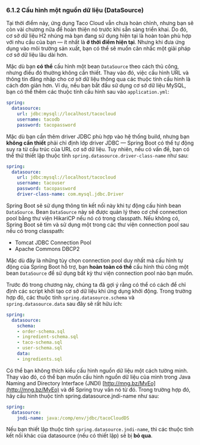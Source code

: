 ### 6.1.2 Cấu hình một nguồn dữ liệu (DataSource)

Tại thời điểm này, ứng dụng Taco Cloud vẫn chưa hoàn chỉnh, nhưng bạn sẽ còn vài chương nữa để hoàn thiện nó trước khi sẵn sàng triển khai. Do đó, cơ sở dữ liệu H2 nhúng mà bạn đang sử dụng hiện tại là hoàn toàn phù hợp với nhu cầu của bạn — ít nhất là **ở thời điểm hiện tại**. Nhưng khi đưa ứng dụng vào môi trường sản xuất, bạn có thể sẽ muốn cân nhắc một giải pháp cơ sở dữ liệu lâu dài hơn.

Mặc dù bạn **có thể** cấu hình một bean `DataSource` theo cách thủ công, nhưng điều đó thường không cần thiết. Thay vào đó, việc cấu hình URL và thông tin đăng nhập cho cơ sở dữ liệu thông qua các thuộc tính cấu hình là cách đơn giản hơn. Ví dụ, nếu bạn bắt đầu sử dụng cơ sở dữ liệu MySQL, bạn có thể thêm các thuộc tính cấu hình sau vào `application.yml`:

```yaml
spring:
  datasource:
    url: jdbc:mysql://localhost/tacocloud
    username: tacodb
    password: tacopassword
```

Mặc dù bạn cần thêm driver JDBC phù hợp vào hệ thống build, nhưng bạn **không cần thiết** phải chỉ định lớp driver JDBC — Spring Boot có thể tự động suy ra từ cấu trúc của URL cơ sở dữ liệu. Tuy nhiên, nếu có vấn đề, bạn có thể thử thiết lập thuộc tính `spring.datasource.driver-class-name` như sau:

```yaml
spring:
  datasource:
    url: jdbc:mysql://localhost/tacocloud
    username: tacouser
    password: tacopassword
    driver-class-name: com.mysql.jdbc.Driver
```

Spring Boot sẽ sử dụng thông tin kết nối này khi tự động cấu hình bean `DataSource`. Bean `DataSource` này sẽ được quản lý theo cơ chế connection pool bằng thư viện HikariCP nếu nó có trong classpath. Nếu không có, Spring Boot sẽ tìm và sử dụng một trong các thư viện connection pool sau nếu có trong classpath:

* Tomcat JDBC Connection Pool
* Apache Commons DBCP2

Mặc dù đây là những tùy chọn connection pool duy nhất mà cấu hình tự động của Spring Boot hỗ trợ, bạn **hoàn toàn có thể** cấu hình thủ công một bean `DataSource` để sử dụng bất kỳ thư viện connection pool nào bạn muốn.

Trước đó trong chương này, chúng ta đã gợi ý rằng có thể có cách để chỉ định các script khởi tạo cơ sở dữ liệu khi ứng dụng khởi động. Trong trường hợp đó, các thuộc tính `spring.datasource.schema` và `spring.datasource.data` sau đây sẽ rất hữu ích:

```yaml
spring:
  datasource:
    schema:
    - order-schema.sql
    - ingredient-schema.sql
    - taco-schema.sql
    - user-schema.sql
    data:
    - ingredients.sql
```

Có thể bạn không thích kiểu cấu hình nguồn dữ liệu một cách tường minh. Thay vào đó, có thể bạn muốn cấu hình nguồn dữ liệu của mình trong Java Naming and Directory Interface (JNDI) [http://mng.bz/MvEo](http://mng.bz/MvEo) và để Spring truy vấn nó từ đó. Trong trường hợp đó, hãy cấu hình thuộc tính spring.datasource.jndi-name như sau:

```yaml
spring:
  datasource:
    jndi-name: java:/comp/env/jdbc/tacoCloudDS
```

Nếu bạn thiết lập thuộc tính `spring.datasource.jndi-name`, thì các thuộc tính kết nối khác của datasource (nếu có thiết lập) sẽ bị **bỏ qua**.
